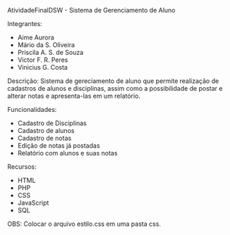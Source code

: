 AtividadeFinalDSW - Sistema de Gerenciamento de Aluno

Integrantes:
- Aime Aurora
- Mário da S. Oliveira
- Priscila A. S. de Souza
- Victor F. R. Peres
- Vinicius G. Costa

Descrição:
Sistema de gereciamento de aluno que permite realização de cadastros de alunos e disciplinas, assim como a possibilidade de postar e alterar notas e apresenta-las em um relatório.

Funcionalidades:
- Cadastro de Disciplinas
- Cadastro de alunos
- Cadastro de notas
- Edição de notas já postadas
- Relatório com alunos e suas notas

Recursos:
- HTML
- PHP
- CSS
- JavaScript
- SQL

OBS: Colocar o arquivo estilo.css em uma pasta css.
